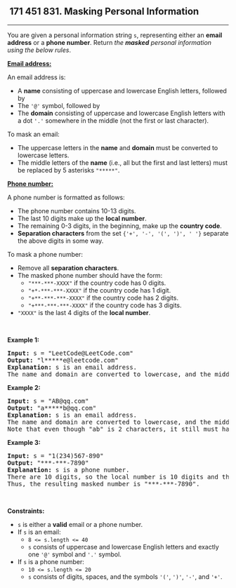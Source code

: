 <h2> 171 451
831. Masking Personal Information</h2><hr><div><p>You are given a personal information string <code>s</code>, representing either an <strong>email address</strong> or a <strong>phone number</strong>. Return <em>the <strong>masked</strong> personal information using the below rules</em>.</p>

<p><u><strong>Email address:</strong></u></p>

<p>An email address is:</p>

<ul>
	<li>A <strong>name</strong> consisting of uppercase and lowercase English letters, followed by</li>
	<li>The <code>'@'</code> symbol, followed by</li>
	<li>The <strong>domain</strong> consisting of uppercase and lowercase English letters with a dot <code>'.'</code> somewhere in the middle (not the first or last character).</li>
</ul>

<p>To mask an email:</p>

<ul>
	<li>The uppercase letters in the <strong>name</strong> and <strong>domain</strong> must be converted to lowercase letters.</li>
	<li>The middle letters of the <strong>name</strong> (i.e., all but the first and last letters) must be replaced by 5 asterisks <code>"*****"</code>.</li>
</ul>

<p><u><strong>Phone number:</strong></u></p>

<p>A phone number is formatted as follows:</p>

<ul>
	<li>The phone number contains 10-13 digits.</li>
	<li>The last 10 digits make up the <strong>local number</strong>.</li>
	<li>The remaining 0-3 digits, in the beginning, make up the <strong>country code</strong>.</li>
	<li><strong>Separation characters</strong> from the set <code>{'+', '-', '(', ')', ' '}</code> separate the above digits in some way.</li>
</ul>

<p>To mask a phone number:</p>

<ul>
	<li>Remove all <strong>separation characters</strong>.</li>
	<li>The masked phone number should have the form:
	<ul>
		<li><code>"***-***-XXXX"</code> if the country code has 0 digits.</li>
		<li><code>"+*-***-***-XXXX"</code> if the country code has 1 digit.</li>
		<li><code>"+**-***-***-XXXX"</code> if the country code has 2 digits.</li>
		<li><code>"+***-***-***-XXXX"</code> if the country code has 3 digits.</li>
	</ul>
	</li>
	<li><code>"XXXX"</code> is the last 4 digits of the <strong>local number</strong>.</li>
</ul>

<p>&nbsp;</p>
<p><strong class="example">Example 1:</strong></p>

<pre><strong>Input:</strong> s = "LeetCode@LeetCode.com"
<strong>Output:</strong> "l*****e@leetcode.com"
<strong>Explanation:</strong> s is an email address.
The name and domain are converted to lowercase, and the middle of the name is replaced by 5 asterisks.
</pre>

<p><strong class="example">Example 2:</strong></p>

<pre><strong>Input:</strong> s = "AB@qq.com"
<strong>Output:</strong> "a*****b@qq.com"
<strong>Explanation:</strong> s is an email address.
The name and domain are converted to lowercase, and the middle of the name is replaced by 5 asterisks.
Note that even though "ab" is 2 characters, it still must have 5 asterisks in the middle.
</pre>

<p><strong class="example">Example 3:</strong></p>

<pre><strong>Input:</strong> s = "1(234)567-890"
<strong>Output:</strong> "***-***-7890"
<strong>Explanation:</strong> s is a phone number.
There are 10 digits, so the local number is 10 digits and the country code is 0 digits.
Thus, the resulting masked number is "***-***-7890".
</pre>

<p>&nbsp;</p>
<p><strong>Constraints:</strong></p>

<ul>
	<li><code>s</code> is either a <strong>valid</strong> email or a phone number.</li>
	<li>If <code>s</code> is an email:
	<ul>
		<li><code>8 &lt;= s.length &lt;= 40</code></li>
		<li><code>s</code> consists of uppercase and lowercase English letters and exactly one <code>'@'</code> symbol and <code>'.'</code> symbol.</li>
	</ul>
	</li>
	<li>If <code>s</code> is a phone number:
	<ul>
		<li><code>10 &lt;= s.length &lt;= 20</code></li>
		<li><code>s</code> consists of digits, spaces, and the symbols <code>'('</code>, <code>')'</code>, <code>'-'</code>, and <code>'+'</code>.</li>
	</ul>
	</li>
</ul>
</div>